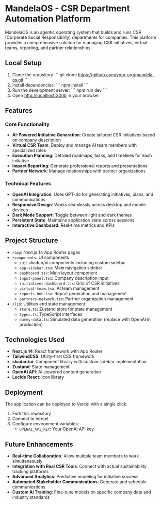 # MandelaOS - CSR Department Automation Platform

MandelaOS is an agentic operating system that builds and runs CSR (Corporate Social Responsibility) departments for companies. This platform provides a comprehensive solution for managing CSR initiatives, virtual teams, reporting, and partner relationships.

## Local Setup

1. Clone the repository
   \`\`\`
   git clone https://github.com/your-org/mandela-os.git
   \`\`\`
2. Install dependencies:
   \`\`\`
   npm install
   \`\`\`
3. Run the development server:
   \`\`\`
   npm run dev
   \`\`\`
4. Open [http://localhost:3000](http://localhost:3000) in your browser

## Features

### Core Functionality
- **AI-Powered Initiative Generation**: Create tailored CSR initiatives based on company description
- **Virtual CSR Team**: Deploy and manage AI team members with specialized roles
- **Execution Planning**: Detailed roadmaps, tasks, and timelines for each initiative
- **Impact Reporting**: Generate professional reports and presentations
- **Partner Network**: Manage relationships with partner organizations

### Technical Features
- **OpenAI Integration**: Uses GPT-4o for generating initiatives, plans, and communications
- **Responsive Design**: Works seamlessly across desktop and mobile devices
- **Dark Mode Support**: Toggle between light and dark themes
- **Persistent State**: Maintains application state across sessions
- **Interactive Dashboard**: Real-time metrics and KPIs

## Project Structure

- `/app`: Next.js 14 App Router pages
- `/components`: UI components
  - `/ui`: shadcn/ui components including custom sidebar
  - `app-sidebar.tsx`: Main navigation sidebar
  - `dashboard.tsx`: Main layout component
  - `input-panel.tsx`: Company description input
  - `initiatives-dashboard.tsx`: Grid of CSR initiatives
  - `virtual-team.tsx`: AI team management
  - `reports-hub.tsx`: Report generation and management
  - `partners-network.tsx`: Partner organization management
- `/lib`: Utilities and state management
  - `store.ts`: Zustand store for state management
  - `types.ts`: TypeScript interfaces
  - `dummy-data.ts`: Simulated data generation (replace with OpenAI in production)

## Technologies Used

- **Next.js 14**: React framework with App Router
- **TailwindCSS**: Utility-first CSS framework
- **shadcn/ui**: Component library with custom sidebar implementation
- **Zustand**: State management
- **OpenAI API**: AI-powered content generation
- **Lucide React**: Icon library

## Deployment

The application can be deployed to Vercel with a single click:

1. Fork this repository
2. Connect to Vercel
3. Configure environment variables:
   - `OPENAI_API_KEY`: Your OpenAI API key

## Future Enhancements

- **Real-time Collaboration**: Allow multiple team members to work simultaneously
- **Integration with Real CSR Tools**: Connect with actual sustainability tracking platforms
- **Advanced Analytics**: Predictive modeling for initiative success
- **Automated Stakeholder Communications**: Generate and schedule communications
- **Custom AI Training**: Fine-tune models on specific company data and industry standards
